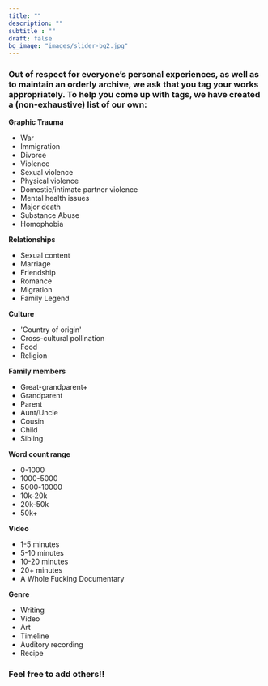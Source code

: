 ```yaml
---
title: ""
description: ""
subtitle : ""
draft: false
bg_image: "images/slider-bg2.jpg"
---
```


### **Out of respect for everyone’s personal experiences, as well as to maintain an orderly archive, we ask that you tag your works appropriately. To help you come up with tags, we have created a (non-exhaustive) list of our own:**

**Graphic Trauma**
- War
- Immigration
- Divorce
- Violence
- Sexual violence
- Physical violence
- Domestic/intimate partner violence
- Mental health issues
- Major death
- Substance Abuse
- Homophobia

**Relationships**
- Sexual content
- Marriage
- Friendship
- Romance
- Migration
- Family Legend

**Culture**
- 'Country of origin'
- Cross-cultural pollination
- Food
- Religion

**Family members**
- Great-grandparent+
- Grandparent
- Parent
- Aunt/Uncle
- Cousin
- Child
- Sibling

**Word count range**
- 0-1000
- 1000-5000
- 5000-10000
- 10k-20k
- 20k-50k
- 50k+

**Video**
- 1-5 minutes
- 5-10 minutes
- 10-20 minutes
- 20+ minutes
- A Whole Fucking Documentary

**Genre**
- Writing
- Video
- Art
- Timeline
- Auditory recording
- Recipe

### **Feel free to add others!!**

